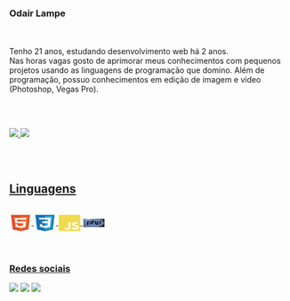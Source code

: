 ### Odair Lampe
<br>
<div style="display: inline_block"><br>
  Tenho 21 anos, estudando
  desenvolvimento web há 2 anos. <br>
  Nas horas vagas gosto de aprimorar meus
  conhecimentos com pequenos projetos
  usando as linguagens de programação
  que domino. Além de programação,
  possuo conhecimentos em edição de
  imagem e video (Photoshop, Vegas Pro).
</div>

<br><br>
<div>
  <a href="https://github.com/odairlampe">
  <img height="180em" src="https://github-readme-stats.vercel.app/api?username=odairlampe&show_icons=true&theme=dark&include_all_commits=true&count_private=true"/>
  <img height="180em" src="https://github-readme-stats.vercel.app/api/top-langs/?username=odairlampe&layout=compact&langs_count=16&theme=dark"/>
</div>
  
<br><br>
  ## Linguagens
<div style="display: inline_block"><br>
  <img align="center" alt="Rafa-HTML" height="30" width="40" src="https://raw.githubusercontent.com/devicons/devicon/master/icons/html5/html5-original.svg">
  <img align="center" alt="Rafa-CSS" height="30" width="40" src="https://raw.githubusercontent.com/devicons/devicon/master/icons/css3/css3-original.svg">
  <img align="center" alt="Rafa-Js" height="30" width="40" src="https://raw.githubusercontent.com/devicons/devicon/master/icons/javascript/javascript-plain.svg">
  <img align="center" alt="Rafa-Python" height="30" width="40" src="https://raw.githubusercontent.com/devicons/devicon/master/icons/php/php-original.svg">
</div>
<br><br>
  
  ### Redes sociais
<div> 
  <a href="https://www.facebook.com/73556O8/" target="_blank"><img src="https://img.shields.io/badge/Facebook-1877F2?style=for-the-badge&logo=facebook&logoColor=white" target="_blank"></a>
  <a href="https://www.instagram.com/odairlampe_/" target="_blank"><img src="https://img.shields.io/badge/-Instagram-%23E4405F?style=for-the-badge&logo=instagram&logoColor=white" target="_blank"></a>
  <a href="https://www.linkedin.com/in/odair-lampe/" target="_blank"><img src="https://img.shields.io/badge/-LinkedIn-%230077B5?style=for-the-badge&logo=linkedin&logoColor=white" target="_blank"></a> 
<br>
</div>
